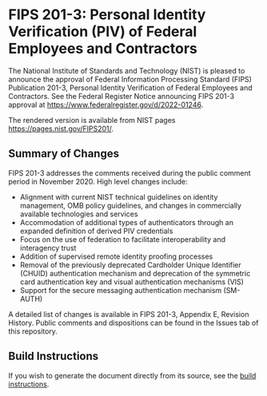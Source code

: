 # FIPS 201-3: Personal Identity Verification (PIV) of Federal Employees and Contractors
The National Institute of Standards and Technology (NIST) is pleased to announce the approval of Federal Information Processing Standard (FIPS) Publication 201-3, Personal Identity Verification of Federal Employees and Contractors. See the Federal Register Notice announcing FIPS 201-3 approval at <https://www.federalregister.gov/d/2022-01246>.

The rendered version is available from NIST pages <https://pages.nist.gov/FIPS201/>.

## Summary of Changes
FIPS 201-3 addresses the comments received during the public comment period in November 2020. High level changes include:
* Alignment with current NIST technical guidelines on identity management, OMB policy guidelines, and changes in commercially available technologies and services
* Accommodation of additional types of authenticators through an expanded definition of derived PIV credentials
* Focus on the use of federation to facilitate interoperability and interagency trust
* Addition of supervised remote identity proofing processes
* Removal of the previously deprecated Cardholder Unique Identifier (CHUID) authentication mechanism and deprecation of the symmetric card authentication key and visual authentication mechanisms (VIS)
* Support for the secure messaging authentication mechanism (SM-AUTH)

A detailed list of changes is available in FIPS 201-3, Appendix E, Revision History. Public comments and dispositions can be found in the Issues tab of this repository.

## Build Instructions

If you wish to generate the document directly from its source, see the [build instructions](BUILD.md).
